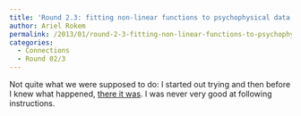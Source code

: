```yaml
---
title: 'Round 2.3: fitting non-linear functions to psychophysical data'
author: Ariel Rokem
permalink: /2013/01/round-2-3-fitting-non-linear-functions-to-psychophysical-data/
categories:
  - Connections
  - Round 02/3
---
```

Not quite what we were supposed to do: I started out trying and then before I knew what happened, [there it was][1]. I was never very good at following instructions.

 [1]: http://mookoom.blogspot.com/2013/01/modeling-psychophysical-data-with-non.html
